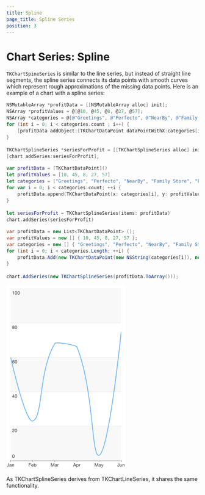 ```yaml
---
title: Spline
page_title: Spline Series
position: 3
---
```


# Chart Series: Spline

<code>TKChartSpineSeries</code> is similar to the line series, but instead of straight line segments, the spline series connects its data points with smooth curves which represent rough approximations of the missing data points. Here is an example of a chart with a spline series:

```Objective-C
NSMutableArray *profitData = [[NSMutableArray alloc] init];
NSArray *profitValues = @[@10, @45, @8, @27, @57];
NSArray *categories = @[@"Greetings", @"Perfecto", @"NearBy", @"Family Store", @"Fresh & Green"];
for (int i = 0; i < categories.count ; i++) {
    [profitData addObject:[TKChartDataPoint dataPointWithX:categories[i] Y:profitValues[i]]];
}

TKChartSplineSeries *seriesForProfit = [[TKChartSplineSeries alloc] initWithItems:profitData];
[chart addSeries:seriesForProfit];
```
```Swift
var profitData = [TKChartDataPoint]()
let profitValues = [10, 45, 8, 27, 57]
let categories = ["Greetings", "Perfecto", "NearBy", "Family Store", "Fresh & Green"]
for var i = 0; i < categories.count; ++i {
    profitData.append(TKChartDataPoint(x: categories[i], y: profitValues[i]))
}

let seriesForProfit = TKChartSplineSeries(items: profitData)
chart.addSeries(seriesForProfit)
```
```C#
var profitData = new List<TKChartDataPoint> ();
var profitValues = new [] { 10, 45, 8, 27, 57 };
var categories = new [] { "Greetings", "Perfecto", "NearBy", "Family Store", "Fresh & Green" };
for (int i = 0; i < categories.Length; ++i) {
	profitData.Add(new TKChartDataPoint(new NSString(categories[i]), new NSNumber(profitValues[i])));
}

chart.AddSeries(new TKChartSplineSeries(profitData.ToArray()));
```

<img src="../../images/chart-series-spline001.png"/>

As TKChartSplineSeries derives from TKChartLineSeries, it shares the same functionality.
